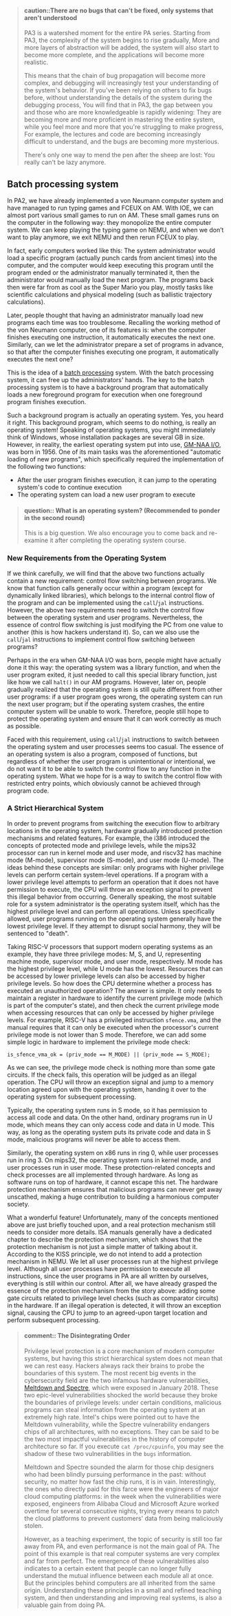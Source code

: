 
<!-- > #### caution::没有调不出的bug, 只有不理解的系统
> PA3是整个PA的分水岭, 从PA3开始, 系统的复杂度开始逐渐上升,
> 越来越多的抽象层将会加入进来, 系统也开始逐渐完善, 应用也将更加真实.
>
> 这意味着, bug的传播链条会变得更复杂, 调试也越来越考验你对系统行为的理解.
> 如果你之前调bug都是抱大腿, 并没有在调试过程中去理解系统的细节,
> 你会发现在PA3中自己和大腿的差距正在迅速扩大:
> 大腿对整个系统的掌握越来越熟练, 而你则是越往前就越觉得寸步难行,
> 例如讲义和代码越来越看不懂, bug越来越神秘.
>
> 亡羊补牢的方法只有一个: 真的不能再偷懒了. -->

> #### caution::There are no bugs that can't be fixed, only systems that aren't understood
> PA3 is a watershed moment for the entire PA series. Starting from PA3, the complexity of the system begins to rise gradually,
> More and more layers of abstraction will be added, the system will also start to become more complete, and the applications will become more realistic.
>
> This means that the chain of bug propagation will become more complex, and debugging will increasingly test your understanding of the system's behavior.
> If you've been relying on others to fix bugs before, without understanding the details of the system during the debugging process,
> You will find that in PA3, the gap between you and those who are more knowledgeable is rapidly widening:
> They are becoming more and more proficient in mastering the entire system, while you feel more and more that you're struggling to make progress,
> For example, the lectures and code are becoming increasingly difficult to understand, and the bugs are becoming more mysterious.
>
> There's only one way to mend the pen after the sheep are lost: You really can't be lazy anymore.


<!-- ## 批处理系统 -->

## Batch processing system

<!-- 我们在PA2中已经实现了一个冯诺依曼计算机系统, 并且已经在AM上把打字游戏和FCEUX运行起来了.
有了IOE, 就几乎能把各种小游戏移植到AM上来运行了.
这些小游戏在计算机上的运行模式有一个特点, 它们会独占整个计算机系统:
我们可以在NEMU上一直玩打字游戏, 不想玩的时候,
我们就会退出NEMU, 然后重新运行FCEUX来玩. -->

In PA2, we have already implemented a von Neumann computer system and have managed to run typing games and FCEUX on AM. With IOE, we can almost port various small games to run on AM. These small games runs on the computer in the following way: they monopolize the entire computer system. We can keep playing the typing game on NEMU, and when we don’t want to play anymore, we exit NEMU and then rerun FCEUX to play.

<!-- 事实上, 早期的计算机就是这样工作的:
系统管理员给计算机加载一个特定的程序(其实是上古时期的打孔卡片),
计算机就会一直执行这个程序, 直到程序结束或者是管理员手动终止,
然后再由管理员来手动加载下一个程序.
当年的程序也远远不如你玩的超级玛丽这么酷炫,
大多都是一些科学计算和物理建模的任务(比如弹道轨迹计算). -->

In fact, early computers worked like this:
The system administrator would load a specific program (actually punch cards from ancient times) into the computer,
and the computer would keep executing this program until the program ended or the administrator manually terminated it,
then the administrator would manually load the next program.
The programs back then were far from as cool as the Super Mario you play,
mostly tasks like scientific calculations and physical modeling (such as ballistic trajectory calculations).

<!-- 后来人们就想, 每次都要管理员来手动加载新的程序, 这太麻烦了.
回想起冯诺依曼计算机的工作方式, 它的其中一个特点就是:
当计算机执行完一条指令的时候, 就自动执行下一条指令.
类似的, 我们能不能让管理员事先准备好一组程序,
让计算机执行完一个程序之后, 就自动执行下一个程序呢? -->

Later, people thought that having an administrator manually load new programs each time was too troublesome. Recalling the working method of the von Neumann computer, one of its features is: when the computer finishes executing one instruction, it automatically executes the next one. Similarly, can we let the administrator prepare a set of programs in advance, so that after the computer finishes executing one program, it automatically executes the next one?

<!-- 这就是[批处理][batch processing]系统的思想, 有了批处理系统之后,
就可以解放管理员的双手了. 而批处理系统的关键, 就是要有一个后台程序,
当一个前台程序执行结束的时候, 后台程序就会自动加载一个新的前台程序来执行.

[batch processing]: https://en.wikipedia.org/wiki/Batch_processing -->

This is the idea of a [batch processing][batch processing] system. With the batch processing system, it can free up the administrators' hands. The key to the batch processing system is to have a background program that automatically loads a new foreground program for execution when one foreground program finishes execution.

[batch processing]: https://en.wikipedia.org/wiki/Batch_processing

<!-- 这样的一个后台程序, 其实就是操作系统.
对, 你没有听错, 这个听上去好像什么都没做的后台程序, 真的是操作系统!
说起操作系统, 也许你会马上想到安装包都有几个GB的Windows.
但实际上, 历史上最早投入使用的操作系统[GM-NAA I/O][gm-naa io]在1956年就诞生了,
而它的一个主要任务, 就是上文提到的"自动加载新程序", 具体又需要实现以下两点功能:
* 用户程序执行结束之后, 可以跳转到操作系统的代码继续执行
* 操作系统可以加载一个新的用户程序来执行

[gm-naa io]: https://en.wikipedia.org/wiki/GM-NAA_I/O -->

Such a background program is actually an operating system. Yes, you heard it right. This background program, which seems to do nothing, is really an operating system! Speaking of operating systems, you might immediately think of Windows, whose installation packages are several GB in size. However, in reality, the earliest operating system put into use, [GM-NAA I/O][gm-naa io], was born in 1956. One of its main tasks was the aforementioned "automatic loading of new programs", which specifically required the implementation of the following two functions:

* After the user program finishes execution, it can jump to the operating system's code to continue execution
* The operating system can load a new user program to execute

[gm-naa io]: https://en.wikipedia.org/wiki/GM-NAA_I/O

<!-- > #### question::什么是操作系统? (建议二周目思考)
> 这可是个大问题, 我们也鼓励你学习完操作系统课程之后再回来重新审视它. -->

> #### question:: What is an operating system? (Recommended to ponder in the second round)
> This is a big question. We also encourage you to come back and re-examine it after completing the operating system course.

<!-- ### 来自操作系统的新需求 -->

### New Requirements from the Operating System

<!-- 仔细思考, 我们就会发现, 上述两点功能中其实蕴含着一个新的需求: 程序之间的执行流切换.
我们知道函数调用一般是在一个程序内部发生的(动态链接库除外),
属于程序内部的执行流切换, 使用call/jal指令即可实现.
而上述两点需求需要在操作系统和用户程序之间进行执行流的切换.
不过, 执行流切换的本质, 也只是把PC从一个值修改成另一个值而已(黑客眼中就是这么理解的).
那么, 我们能否也使用call/jal指令来实现程序之间的执行流切换呢? -->

If we think carefully, we will find that the above two functions actually contain a new requirement: control flow switching between programs. We know that function calls generally occur within a program (except for dynamically linked libraries), which belongs to the internal control flow of the program and can be implemented using the `call`/`jal` instructions. However, the above two requirements need to switch the control flow between the operating system and user programs. Nevertheless, the essence of control flow switching is just modifying the PC from one value to another (this is how hackers understand it). So, can we also use the `call`/`jal` instructions to implement control flow switching between programs?

<!-- 也许在GM-NAA I/O诞生的那个年代, 大家说不定还真是这样做的:
操作系统就是一个库函数, 用户程序退出的时候,
调用一下这个特殊的库函数就可以了, 就像我们在AM的程序中调用`halt()`一样.
不过, 后来人们逐渐认识到, 操作系统和其它用户程序还是不太一样的:
一个用户程序出错了, 操作系统可以运行下一个用户程序;
但如果操作系统崩溃了, 整个计算机系统都将无法工作.
所以, 人们还是希望能把操作系统保护起来, 尽量保证它可以正确工作. -->

Perhaps in the era when GM-NAA I/O was born, people might have actually done it this way: the operating system was a library function, and when the user program exited, it just needed to call this special library function, just like how we call `halt()` in our AM programs. However, later on, people gradually realized that the operating system is still quite different from other user programs: if a user program goes wrong, the operating system can run the next user program; but if the operating system crashes, the entire computer system will be unable to work. Therefore, people still hope to protect the operating system and ensure that it can work correctly as much as possible.

<!-- 在这个需求面前, 用call/jal指令来进行操作系统和用户进程之间的切换就显得太随意了.
操作系统的本质也是一个程序, 也是由函数构成的, 但无论用户程序是无意还是有心,
我们都不希望它可以把执行流切换到操作系统中的任意函数.
我们所希望的, 是一种可以限制入口的执行流切换方式,
显然, 这种方式是无法通过程序代码来实现的. -->

Faced with this requirement, using `call`/`jal` instructions to switch between the operating system and user processes seems too casual. The essence of an operating system is also a program, composed of functions, but regardless of whether the user program is unintentional or intentional, we do not want it to be able to switch the control flow to any function in the operating system. What we hope for is a way to switch the control flow with restricted entry points, which obviously cannot be achieved through program code.

<!-- ### 等级森严的制度 -->

### A Strict Hierarchical System

<!-- 为了阻止程序将执行流切换到操作系统的任意位置, 硬件中逐渐出现保护机制相关的功能,
比如i386中引入了保护模式(protected mode)和特权级(privilege level)的概念,
而mips32处理器可以运行在内核模式和用户模式,
riscv32则有机器模式(M-mode), 监控者模式(S-mode)和用户模式(U-mode).
这些概念的思想都是类似的: 简单地说,
只有高特权级的程序才能去执行一些系统级别的操作,
如果一个特权级低的程序尝试执行它没有权限执行的操作,
CPU将会抛出一个异常信号, 来阻止这一非法行为的发生.
一般来说, 最适合担任系统管理员的角色就是操作系统了, 它拥有最高的特权级, 可以执行所有操作;
而除非经过允许, 运行在操作系统上的用户程序一般都处于最低的特权级,
如果它试图破坏社会的和谐, 它将会被判"死刑". -->

In order to prevent programs from switching the execution flow to arbitrary locations in the operating system, hardware gradually introduced protection mechanisms and related features. For example, the i386 introduced the concepts of protected mode and privilege levels, while the mips32 processor can run in kernel mode and user mode, and riscv32 has machine mode (M-mode), supervisor mode (S-mode), and user mode (U-mode). The ideas behind these concepts are similar: only programs with higher privilege levels can perform certain system-level operations. If a program with a lower privilege level attempts to perform an operation that it does not have permission to execute, the CPU will throw an exception signal to prevent this illegal behavior from occurring. Generally speaking, the most suitable role for a system administrator is the operating system itself, which has the highest privilege level and can perform all operations. Unless specifically allowed, user programs running on the operating system generally have the lowest privilege level. If they attempt to disrupt social harmony, they will be sentenced to "death".

<!-- 以支持现代操作系统的RISC-V处理器为例, 它们存在M, S, U三个特权模式,
分别代表机器模式, 监管者模式和用户模式.
M模式特权级最高, U模式特权级最低, 低特权级能访问的资源, 高特权级也能访问.
那CPU是怎么判断一个进程是否执行了无权限操作呢?
答案很简单, 只要在硬件上维护一个用于标识当前特权模式的寄存器(属于计算机状态的一部分),
然后在访问那些高特权级才能访问的资源时, 对当前特权模式进行检查.
例如RISC-V中有一条特权指令`sfence.vma`, 手册要求只有当处理器当前的特权模式不低于S模式才能执行,
因此我们可以在硬件上添加一些简单的逻辑来实现特权模式的检查:
```
is_sfence_vma_ok = (priv_mode == M_MODE) || (priv_mode == S_MODE);
```
可以看到, 特权模式的检查只不过是一些门电路而已.
如果检查不通过, 此次操作将会被判定为非法操作,
CPU将会抛出异常信号, 并跳转到一个和操作系统约定好的内存位置, 交由操作系统进行后续处理. -->

Taking RISC-V processors that support modern operating systems as an example, they have three privilege modes: M, S, and U, representing machine mode, supervisor mode, and user mode, respectively. M mode has the highest privilege level, while U mode has the lowest. Resources that can be accessed by lower privilege levels can also be accessed by higher privilege levels. So how does the CPU determine whether a process has executed an unauthorized operation? The answer is simple. It only needs to maintain a register in hardware to identify the current privilege mode (which is part of the computer's state), and then check the current privilege mode when accessing resources that can only be accessed by higher privilege levels. For example, RISC-V has a privileged instruction `sfence.vma`, and the manual requires that it can only be executed when the processor's current privilege mode is not lower than S mode. Therefore, we can add some simple logic in hardware to implement the privilege mode check:
```
is_sfence_vma_ok = (priv_mode == M_MODE) || (priv_mode == S_MODE);
```
As we can see, the privilege mode check is nothing more than some gate circuits. If the check fails, this operation will be judged as an illegal operation. The CPU will throw an exception signal and jump to a memory location agreed upon with the operating system, handing it over to the operating system for subsequent processing.

<!-- 通常来说, 操作系统运行在S模式, 因此有权限访问所有的代码和数据;
而一般的程序运行在U模式, 这就决定了它只能访问U模式的代码和数据.
这样, 只要操作系统将其私有代码和数据放S模式中, 恶意程序就永远没有办法访问到它们. -->

Typically, the operating system runs in S mode, so it has permission to access all code and data. On the other hand, ordinary programs run in U mode, which means they can only access code and data in U mode. This way, as long as the operating system puts its private code and data in S mode, malicious programs will never be able to access them.

<!-- 类似地, x86的操作系统运行在ring 0, 用户进程运行在ring 3;
mips32的操作系统运行在内核模式, 用户进程运行在用户模式.
这些保护相关的概念和检查过程都是通过硬件实现的,
只要软件运行在硬件上面, 都无法逃出这一天网.
硬件保护机制使得恶意程序永远无法全身而退, 为构建计算机和谐社会作出了巨大的贡献. -->

Similarly, the operating system on x86 runs in ring 0, while user processes run in ring 3. On mips32, the operating system runs in kernel mode, and user processes run in user mode. These protection-related concepts and check processes are all implemented through hardware. As long as software runs on top of hardware, it cannot escape this net. The hardware protection mechanism ensures that malicious programs can never get away unscathed, making a huge contribution to building a harmonious computer society.

<!-- 这是多美妙的功能! 遗憾的是, 上面提到的很多概念其实只是一带而过,
真正的保护机制也还需要考虑更多的细节.
ISA手册中一般都会专门有一章来描述保护机制, 这就已经看出来保护机制并不是简单说说而已.
根据KISS法则, 我们并不打算在NEMU中加入保护机制.
我们让所有用户进程都运行在最高特权级, 虽然所有用户进程都有权限执行所有指令,
不过由于PA中的用户程序都是我们自己编写的, 一切还是在我们的控制范围之内.
毕竟, 我们也已经从上面的故事中体会到保护机制的本质了:
在硬件中加入一些与特权级检查相关的门电路(例如比较器电路), 如果发现了非法操作,
就会抛出一个异常信号, 让CPU跳转到一个约定好的目标位置, 并进行后续处理. -->

What a wonderful feature! Unfortunately, many of the concepts mentioned above are just briefly touched upon, and a real protection mechanism still needs to consider more details. ISA manuals generally have a dedicated chapter to describe the protection mechanism, which shows that the protection mechanism is not just a simple matter of talking about it. According to the KISS principle, we do not intend to add a protection mechanism in NEMU. We let all user processes run at the highest privilege level. Although all user processes have permission to execute all instructions, since the user programs in PA are all written by ourselves, everything is still within our control. After all, we have already grasped the essence of the protection mechanism from the story above: adding some gate circuits related to privilege level checks (such as comparator circuits) in the hardware. If an illegal operation is detected, it will throw an exception signal, causing the CPU to jump to an agreed-upon target location and perform subsequent processing.

<!-- > #### comment::分崩离析的秩序
> 特权级保护是现代计算机系统的一个核心机制, 但并不是有了这一等级森严的制度就高枕无忧了,
> 黑客们总是会绞尽脑汁去试探这一制度的边界.
> 最近席卷计算机领域的, 就要数2018年1月爆出的[Meltdown和Spectre][meltdown]这两个大名鼎鼎的硬件漏洞了.
> 这两个史诗级别的漏洞之所以震惊全世界, 是因为它们打破了特权级的边界:
> 恶意程序在特定的条件下可以以极高的速率窃取操作系统的信息.
> Intel的芯片被指出均存在Meltdown漏洞, 而Spectre漏洞则是危害着所有架构的芯片,
> 无一幸免, 可谓目前为止体系结构历史上影响最大的两个漏洞了.
> 如果你执行`cat /proc/cpuinfo`, 你可能会在`bugs`信息中看到这两个漏洞的影子.
>
> Meltdown和Spectre给过去那些一味追求性能的芯片设计师敲响了警钟:
> 没有安全, 芯片跑得再快, 也是徒然.
> 有趣的是, 直接为这场闹剧买单的, 竟然是各大云计算平台的工程师们:
> 漏洞被爆出的那一周时间, 阿里云和微软Azure的工程师连续通宵加班,
> 想尽办法给云平台打上安全补丁, 以避免客户的数据被恶意窃取.
>
> 不过作为教学实验, 安全这个话题离PA还是太遥远了, 甚至性能也不是PA的主要目标.
> 这个例子想说的是, 真实的计算机系统非常复杂, 远远没到完美的程度.
> 这些漏洞的出现从某种程度上也说明了, 人们已经没法一下子完全想明白每个模块之间的相互影响了;
> 但计算机背后的原理都是一脉相承的, 在一个小而精的教学系统中理解这些原理,
> 然后去理解, 去改进真实的系统, 这也是做PA的一种宝贵的收获.

[meltdown]: https://meltdownattack.com/ -->

> #### comment:: The Disintegrating Order
> Privilege level protection is a core mechanism of modern computer systems, but having this strict hierarchical system does not mean that we can rest easy. Hackers always rack their brains to probe the boundaries of this system. The most recent big events in the cybersecurity field are the two infamous hardware vulnerabilities, [Meltdown and Spectre][meltdown], which were exposed in January 2018. These two epic-level vulnerabilities shocked the world because they broke the boundaries of privilege levels: under certain conditions, malicious programs can steal information from the operating system at an extremely high rate. Intel's chips were pointed out to have the Meltdown vulnerability, while the Spectre vulnerability endangers chips of all architectures, with no exceptions. They can be said to be the two most impactful vulnerabilities in the history of computer architecture so far. If you execute `cat /proc/cpuinfo`, you may see the shadow of these two vulnerabilities in the `bugs` information.
>
> Meltdown and Spectre sounded the alarm for those chip designers who had been blindly pursuing performance in the past: without security, no matter how fast the chip runs, it is in vain. Interestingly, the ones who directly paid for this farce were the engineers of major cloud computing platforms: in the week when the vulnerabilities were exposed, engineers from Alibaba Cloud and Microsoft Azure worked overtime for several consecutive nights, trying every means to patch the cloud platforms to prevent customers' data from being maliciously stolen.
>
> However, as a teaching experiment, the topic of security is still too far away from PA, and even performance is not the main goal of PA. The point of this example is that real computer systems are very complex and far from perfect. The emergence of these vulnerabilities also indicates to a certain extent that people can no longer fully understand the mutual influence between each module all at once. But the principles behind computers are all inherited from the same origin. Understanding these principles in a small and refined teaching system, and then understanding and improving real systems, is also a valuable gain from doing PA.

[meltdown]: https://meltdownattack.com/
